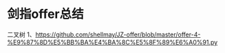 # 剑指offer总结
二叉树
1、https://github.com/shellmay/JZ-offer/blob/master/offer-4-%E9%87%8D%E5%BB%BA%E4%BA%8C%E5%8F%89%E6%A0%91.py
